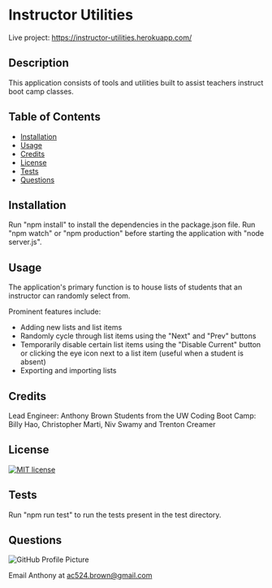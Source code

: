 # Instructor Utilities
Live project: https://instructor-utilities.herokuapp.com/

## Description

This application consists of tools and utilities built to assist teachers instruct boot camp classes.

## Table of Contents

* [Installation](#installation)
* [Usage](#usage)
* [Credits](#credits)
* [License](#license)
* [Tests](#tests)
* [Questions](#questions)

## Installation

Run "npm install" to install the dependencies in the package.json file. Run "npm watch" or "npm production" before starting the application with "node server.js".

## Usage

The application's primary function is to house lists of students that an instructor can randomly select from. 

Prominent features include:

* Adding new lists and list items
* Randomly cycle through list items using the "Next" and "Prev" buttons
* Temporarily disable certain list items using the "Disable Current" button or clicking the eye icon next to a list item (useful when a student is absent)
* Exporting and importing lists

## Credits

Lead Engineer: Anthony Brown
Students from the UW Coding Boot Camp: Billy Hao, Christopher Marti, Niv Swamy and Trenton Creamer

## License

[![MIT license](https://img.shields.io/badge/License-MIT-blue.svg)](LICENSE)

## Tests

Run "npm run test" to run the tests present in the test directory.

## Questions

![GitHub Profile Picture](https://github.com/ac524.png)

Email Anthony at <ac524.brown@gmail.com>